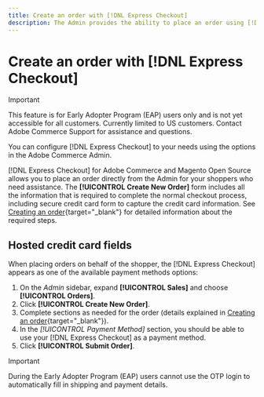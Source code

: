 ```yaml
---
title: Create an order with [!DNL Express Checkout]
description: The Admin provides the ability to place an order using [!DNL Express Checkout] directly from the Admin by a merchant for their customers who need assistance.
---
```

# Create an order with [!DNL Express Checkout]

>[!IMPORTANT]
>
> This feature is for Early Adopter Program (EAP) users only and is not yet accessible for all customers. Currently limited to US customers. Contact Adobe Commerce Support for assistance and questions.

You can configure [!DNL Express Checkout] to your needs using the options in the Adobe Commerce Admin.

[!DNL Express Checkout] for Adobe Commerce and Magento Open Source allows you to place an order directly from the Admin for your shoppers who need assistance. The **[!UICONTROL Create New Order]** form includes all the information that is required to complete the normal checkout process, including secure credit card form to capture the credit card information. See [Creating an order](https://docs.magento.com/user-guide/customers/customer-account-create-order.html){target="_blank"} for detailed information about the required steps.

## Hosted credit card fields

When placing orders on behalf of the shopper, the [!DNL Express Checkout] appears as one of the available payment methods options:

1. On the _Admin_ sidebar, expand **[!UICONTROL Sales]** and choose **[!UICONTROL Orders]**.
1. Click **[!UICONTROL Create New Order]**.
1. Complete sections as needed for the order (details explained in [Creating an order](https://docs.magento.com/user-guide/customers/customer-account-create-order.html){target="_blank"}).
1. In the _[!UICONTROL Payment Method]_ section, you should be able to use your [!DNL Express Checkout] as a payment method.
1. Click **[!UICONTROL Submit Order]**.

>[!IMPORTANT]
>
> During the Early Adopter Program (EAP) users cannot use the OTP login to automatically fill in shipping and payment details.
